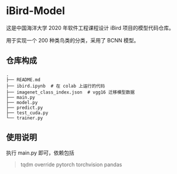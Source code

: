 # iBird-Model

这是中国海洋大学 2020 年软件工程课程设计 iBird 项目的模型代码仓库。

用于实现一个 200 种类鸟类的分类，采用了 BCNN 模型。

## 仓库构成

```
.
├── README.md
├── ibird.ipynb  # 在 colab 上运行的代码
├── imagenet_class_index.json  # vgg16 迁移模型数据
├── main.py
├── model.py
├── predict.py
├── test_cuda.py
└── trainer.py
```

## 使用说明

执行 main.py 即可，依赖包括

> tqdm
> override
> pytorch
> torchvision
> pandas